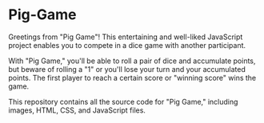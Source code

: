 # Pig-Game
Greetings from "Pig Game"! This entertaining and well-liked JavaScript project enables you to compete in a dice game with another participant.

With "Pig Game," you'll be able to roll a pair of dice and accumulate points, but beware of rolling a "1" or you'll lose your turn and your accumulated points. 
The first player to reach a certain score or "winning score" wins the game.

This repository contains all the source code for "Pig Game," including images, HTML, CSS, and JavaScript files.
